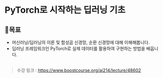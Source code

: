 # PyTorch로 시작하는 딥러닝 기초
  
  
## 📌목표
- 머신러닝/딥러닝의 이론 및 합성곱 신경망, 순환 신경망에 대해 이해해봅니다.
- 딥러닝 프레임워크인 PyTorch로 실제 데이터를 활용하여 구현하는 방법을 배웁니다. <br/><br/>


> 수강 링크 : https://www.boostcourse.org/ai214/lecture/48602 
